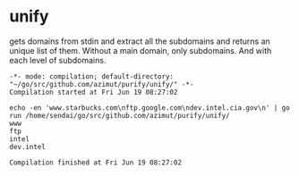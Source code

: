 # unify
gets domains from stdin and extract all the subdomains and returns an unique list of them. Without a main domain, only subdomains. And with each level of subdomains.

```
-*- mode: compilation; default-directory: "~/go/src/github.com/azimut/purify/unify/" -*-
Compilation started at Fri Jun 19 08:27:02

echo -en 'www.starbucks.com\nftp.google.com\ndev.intel.cia.gov\n' | go run /home/sendai/go/src/github.com/azimut/purify/unify/
www
ftp
intel
dev.intel

Compilation finished at Fri Jun 19 08:27:02
```


